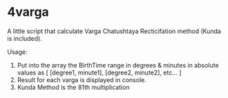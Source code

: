 # 4varga

A little script that calculate Varga Chatushtaya Recticifation method (Kunda is included).

Usage: 
1. Put into the array the BirthTime range in degrees & minutes in absolute values as 
[
  [degree1, minute1], 
  [degree2, minute2], 
  etc...
]
2. Result for each varga is displayed in console. 
3. Kunda Method is the 81th multiplication 
